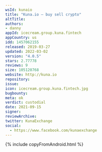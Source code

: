 ```yaml
---
wsId: kunaio
title: "Kuna.io — buy sell crypto"
altTitle: 
authors:
- danny
appId: icecream.group.kuna.fintech
appCountry: us
idd: 1457062155
released: 2019-03-27
updated: 2022-03-02
version: "4.0.5"
stars: 2.77778
reviews: 9
size: 105120768
website: http://kuna.io
repository: 
issue: 
icon: icecream.group.kuna.fintech.jpg
bugbounty: 
meta: ok
verdict: custodial
date: 2021-09-15
signer: 
reviewArchive:
twitter: KunaExchange
social:
  - https://www.facebook.com/kunaexchange
---
```


{% include copyFromAndroid.html %}
